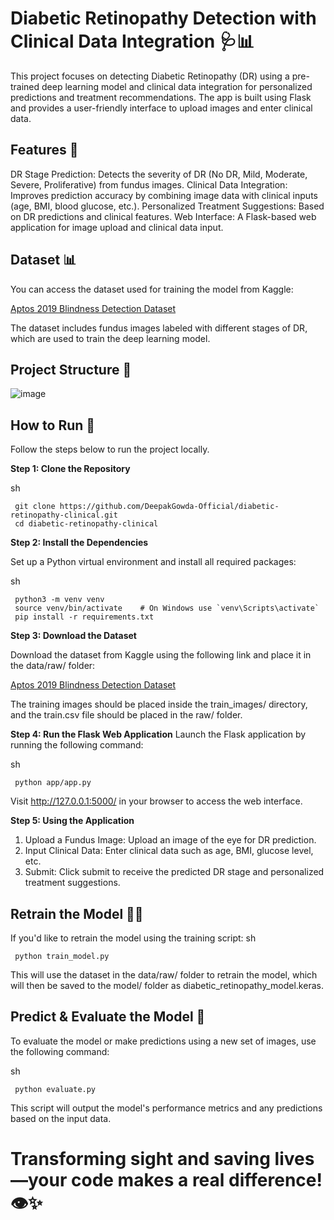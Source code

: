 # Diabetic Retinopathy Detection with Clinical Data Integration 🩺📊
This project focuses on detecting Diabetic Retinopathy (DR) using a pre-trained deep learning model and clinical data integration for personalized predictions and treatment recommendations. The app is built using Flask and provides a user-friendly interface to upload images and enter clinical data.

## Features 🌟
DR Stage Prediction: Detects the severity of DR (No DR, Mild, Moderate, Severe, Proliferative) from fundus images.
Clinical Data Integration: Improves prediction accuracy by combining image data with clinical inputs (age, BMI, blood glucose, etc.).
Personalized Treatment Suggestions: Based on DR predictions and clinical features.
Web Interface: A Flask-based web application for image upload and clinical data input.

## Dataset 📊
You can access the dataset used for training the model from Kaggle:

[Aptos 2019 Blindness Detection Dataset](https://www.kaggle.com/c/aptos2019-blindness-detection)

The dataset includes fundus images labeled with different stages of DR, which are used to train the deep learning model.

## Project Structure 📂

![image](https://github.com/user-attachments/assets/c5b0f4d9-0f56-4ca8-b018-5d185a234b72)

## How to Run 🚀
Follow the steps below to run the project locally.

**Step 1: Clone the Repository**

sh

     git clone https://github.com/DeepakGowda-Official/diabetic-retinopathy-clinical.git
     cd diabetic-retinopathy-clinical

**Step 2: Install the Dependencies**

Set up a Python virtual environment and install all required packages:

sh

     python3 -m venv venv
     source venv/bin/activate    # On Windows use `venv\Scripts\activate`
     pip install -r requirements.txt

**Step 3: Download the Dataset**

Download the dataset from Kaggle using the following link and place it in the data/raw/ folder:

[Aptos 2019 Blindness Detection Dataset](https://www.kaggle.com/c/aptos2019-blindness-detection)

The training images should be placed inside the train_images/ directory, and the train.csv file should be placed in the raw/ folder.

**Step 4: Run the Flask Web Application**
Launch the Flask application by running the following command:

sh

     python app/app.py

Visit http://127.0.0.1:5000/ in your browser to access the web interface.

**Step 5: Using the Application**
 1. Upload a Fundus Image: Upload an image of the eye for DR prediction.
 2. Input Clinical Data: Enter clinical data such as age, BMI, glucose level, etc.
 3. Submit: Click submit to receive the predicted DR stage and personalized treatment     suggestions.

## Retrain the Model 🧑‍💻
If you'd like to retrain the model using the training script:
sh

     python train_model.py
     
This will use the dataset in the data/raw/ folder to retrain the model, which will then be saved to the model/ folder as diabetic_retinopathy_model.keras.

## Predict & Evaluate the Model 🎯
To evaluate the model or make predictions using a new set of images, use the following command:

sh

     python evaluate.py
This script will output the model's performance metrics and any predictions based on the input data.


  # Transforming sight and saving lives—your code makes a real difference! 👁️✨
  
